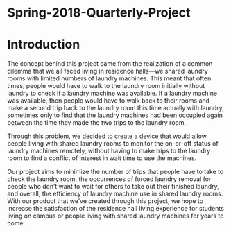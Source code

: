 # Spring-2018-Quarterly-Project

# Introduction

The concept behind this project came from the realization of a common dilemma that we all faced living in residence halls—we shared laundry rooms with limited numbers of laundry machines. This meant that often times, people would have to walk to the laundry room initially without laundry to check if a laundry machine was available. If a laundry machine was available, then people would have to walk back to their rooms and make a second trip back to the laundry room this time actually with laundry, sometimes only to find that the laundry machines had been occupied again between the time they made the two trips to the laundry room.

Through this problem, we decided to create a device that would allow people living with shared laundry rooms to monitor the on-or-off status of laundry machines remotely, without having to make trips to the laundry room to find a conflict of interest in wait time to use the machines.

Our project aims to minimize the number of trips that people have to take to check the laundry room, the occurrences of forced laundry removal for people who don’t want to wait for others to take out their finished laundry, and overall, the efficiency of laundry machine use in shared laundry rooms. With our product that we’ve created through this project, we hope to increase the satisfaction of the residence hall living experience for students living on campus or people living with shared laundry machines for years to come.
